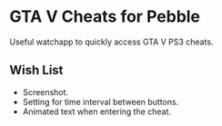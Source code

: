 GTA V Cheats for Pebble
===================

Useful watchapp to quickly access GTA V PS3 cheats.

## Wish List

- Screenshot.
- Setting for time interval between buttons.
- Animated text when entering the cheat.
